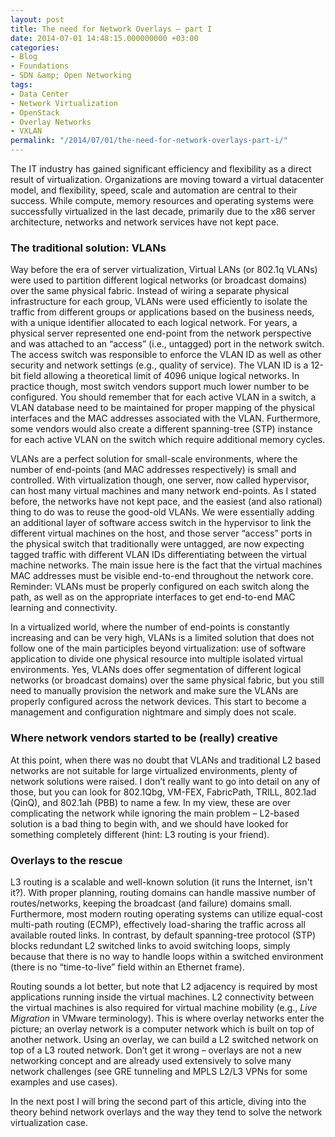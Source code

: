 ```yaml
---
layout: post
title: The need for Network Overlays – part I
date: 2014-07-01 14:48:15.000000000 +03:00
categories:
- Blog
- Foundations
- SDN &amp; Open Networking
tags:
- Data Center
- Network Virtualization
- OpenStack
- Overlay Networks
- VXLAN
permalink: "/2014/07/01/the-need-for-network-overlays-part-i/"
---
```

The IT industry has gained significant efficiency and flexibility as a direct result of virtualization. Organizations are moving toward a virtual datacenter model, and flexibility, speed, scale and automation are central to their success. While compute, memory resources and operating systems were successfully virtualized in the last decade, primarily due to the x86 server architecture, networks and network services have not kept pace.

### The traditional solution: VLANs

Way before the era of server virtualization, Virtual LANs (or 802.1q VLANs) were used to partition different logical networks (or broadcast domains) over the same physical fabric. Instead of wiring a separate physical infrastructure for each group, VLANs were used efficiently to isolate the traffic from different groups or applications based on the business needs, with a unique identifier allocated to each logical network. For years, a physical server represented one end-point from the network perspective and was attached to an “access” (i.e., untagged) port in the network switch. The access switch was responsible to enforce the VLAN ID as well as other security and network settings (e.g., quality of service). The VLAN ID is a 12-bit field allowing a theoretical limit of 4096 unique logical networks. In practice though, most switch vendors support much lower number to be configured. You should remember that for each active VLAN in a switch, a VLAN database need to be maintained for proper mapping of the physical interfaces and the MAC addresses associated with the VLAN. Furthermore, some vendors would also create a different spanning-tree (STP) instance for each active VLAN on the switch which require additional memory cycles.

VLANs are a perfect solution for small-scale environments, where the number of end-points (and MAC addresses respectively) is small and controlled. With virtualization though, one server, now called hypervisor, can host many virtual machines and many network end-points. As I stated before, the networks have not kept pace, and the easiest (and also rational) thing to do was to reuse the good-old VLANs. We were essentially adding an additional layer of software access switch in the hypervisor to link the different virtual machines on the host, and those server “access” ports in the physical switch that traditionally were untagged, are now expecting tagged traffic with different VLAN IDs differentiating between the virtual machine networks. The main issue here is the fact that the virtual machines MAC addresses must be visible end-to-end throughout the network core. Reminder: VLANs must be properly configured on each switch along the path, as well as on the appropriate interfaces to get end-to-end MAC learning and connectivity.

In a virtualized world, where the number of end-points is constantly increasing and can be very high, VLANs is a limited solution that does not follow one of the main participles beyond virtualization: use of software application to divide one physical resource into multiple isolated virtual environments. Yes, VLANs does offer segmentation of different logical networks (or broadcast domains) over the same physical fabric, but you still need to manually provision the network and make sure the VLANs are properly configured across the network devices. This start to become a management and configuration nightmare and simply does not scale.


### Where network vendors started to be (really) creative

At this point, when there was no doubt that VLANs and traditional L2 based networks are not suitable for large virtualized environments, plenty of network solutions were raised. I don’t really want to go into detail on any of those, but you can look for 802.1Qbg, VM-FEX, FabricPath, TRILL, 802.1ad (QinQ), and 802.1ah (PBB) to name a few. In my view, these are over complicating the network while ignoring the main problem – L2-based solution is a bad thing to begin with, and we should have looked for something completely different (hint: L3 routing is your friend).


### Overlays to the rescue

L3 routing is a scalable and well-known solution (it runs the Internet, isn't it?). With proper planning, routing domains can handle massive number of routes/networks, keeping the broadcast (and failure) domains small. Furthermore, most modern routing operating systems can utilize equal-cost multi-path routing (ECMP), effectively load-sharing the traffic across all available routed links. In contrast, by default spanning-tree protocol (STP) blocks redundant L2 switched links to avoid switching loops, simply because that there is no way to handle loops within a switched environment (there is no “time-to-live” field within an Ethernet frame).

Routing sounds a lot better, but note that L2 adjacency is required by most applications running inside the virtual machines. L2 connectivity between the virtual machines is also required for virtual machine mobility (e.g., _Live Migration_ in VMware terminology). This is where overlay networks enter the picture; an overlay network is a computer network which is built on top of another network. Using an overlay, we can build a L2 switched network on top of a L3 routed network. Don’t get it wrong – overlays are not a new networking concept and are already used extensively to solve many network challenges (see GRE tunneling and MPLS L2/L3 VPNs for some examples and use cases).

In the next post I will bring the second part of this article, diving into the theory behind network overlays and the way they tend to solve the network virtualization case.

